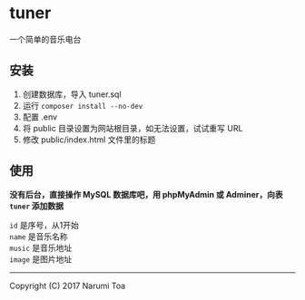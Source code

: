 # tuner

一个简单的音乐电台  

## 安装

1. 创建数据库，导入 tuner.sql  
2. 运行 `composer install --no-dev`  
3. 配置 .env  
4. 将 public 目录设置为网站根目录，如无法设置，试试重写 URL  
5. 修改 public/index.html 文件里的标题  


## 使用

**没有后台，直接操作 MySQL 数据库吧，用 phpMyAdmin 或 Adminer，向表 `tuner` 添加数据**  

`id` 是序号，从1开始  
`name` 是音乐名称  
`music` 是音乐地址  
`image` 是图片地址  


----------

Copyright (C) 2017  Narumi Toa